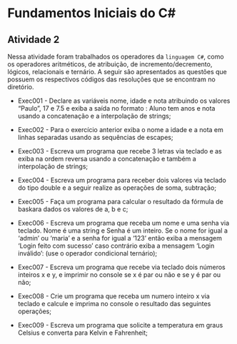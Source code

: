 # Fundamentos Iniciais do C#

## Atividade 2

 Nessa atividade foram trabalhados os operadores da ```linguagem C#```, como os operadores aritméticos, de atribuição, de incremento/decremento, lógicos, relacionais e ternário. A seguir são apresentados as questões que possuem os respectivos códigos das resoluções que se encontram no diretório.

- Exec001 - Declare as variáveis nome, idade e nota atribuindo os valores “Paulo”, 17 e 7.5 e exiba a saída no formato : Aluno<nome> tem<idade> anos e nota<nota> usando a concatenação e a interpolação de strings;

- Exec002 - Para o exercício anterior exiba o nome a idade e a nota em linhas separadas usando as sequências de escapes;

- Exec003 - Escreva um programa que recebe 3 letras via teclado e as exiba na ordem reversa usando a concatenação e também a interpolação de strings;

- Exec004 - Escreva um programa para receber dois valores via teclado do tipo double e a seguir realize as operações de soma, subtração;

- Exec005 - Faça um programa para calcular o resultado da fórmula de baskara dados os valores de a, b e c;

- Exec006 - Escreva um programa que receba um nome e uma senha via teclado. Nome é uma string e Senha é um inteiro. Se o nome for igual a ‘admin’ ou ‘maria’ e a senha for igual a ‘123’ então exiba a mensagem ‘Login feito com sucesso’ caso contrário exiba a mensagem ‘Login inválido’: (use o operador condicional ternário);

- Exec007 - Escreva um programa que recebe via teclado dois números inteiros x e y, e imprimir no console se x é par ou não e se y é par ou não;

- Exec008 - Crie um programa que receba um numero inteiro x via teclado e calcule e imprima no console o resultado das seguintes operações;

- Exec009 - Escreva um programa que solicite a temperatura em graus Celsius e converta para Kelvin e Fahrenheit;


